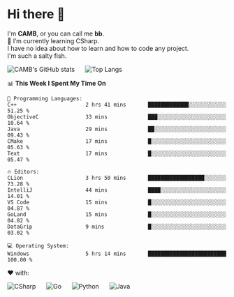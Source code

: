 # Hi there 👋
<!--
**CAMB-dev/CAMB-dev** is a ✨ _special_ ✨ repository because its `README.md` (this file) appears on your GitHub profile.

Here are some ideas to get you started:

- 🔭 I’m currently working on ...
- 🌱 I’m currently learning ...
- 👯 I’m looking to collaborate on ...
- 🤔 I’m looking for help with ...
- 💬 Ask me about ...
- 📫 How to reach me: ...
- 😄 Pronouns: ...
- ⚡ Fun fact: ...
-->
 I'm **CAMB**, or you can call me **bb**.  
 🌱 I’m currently learning CSharp.  
 I have no idea about how to learn and how to code any project.  
 I'm such a salty fish.
 
 
![CAMB's GitHub stats](https://github-readme-stats.vercel.app/api?username=CAMB-dev&show_icons=true&theme=tokyonight)
&nbsp;&nbsp;&nbsp;&nbsp;
![Top Langs](https://github-readme-stats.vercel.app/api/top-langs/?username=CAMB-dev&langs_count=5&theme=tokyonight)


<!--START_SECTION:waka-->
📊 **This Week I Spent My Time On** 

```text
💬 Programming Languages: 
C++                      2 hrs 41 mins       █████████████░░░░░░░░░░░░   51.25 % 
ObjectiveC               33 mins             ███░░░░░░░░░░░░░░░░░░░░░░   10.64 % 
Java                     29 mins             ██░░░░░░░░░░░░░░░░░░░░░░░   09.43 % 
CMake                    17 mins             █░░░░░░░░░░░░░░░░░░░░░░░░   05.63 % 
Text                     17 mins             █░░░░░░░░░░░░░░░░░░░░░░░░   05.47 % 

🔥 Editors: 
CLion                    3 hrs 50 mins       ██████████████████░░░░░░░   73.28 % 
IntelliJ                 44 mins             ████░░░░░░░░░░░░░░░░░░░░░   14.01 % 
VS Code                  15 mins             █░░░░░░░░░░░░░░░░░░░░░░░░   04.87 % 
GoLand                   15 mins             █░░░░░░░░░░░░░░░░░░░░░░░░   04.82 % 
DataGrip                 9 mins              █░░░░░░░░░░░░░░░░░░░░░░░░   03.02 % 

💻 Operating System: 
Windows                  5 hrs 14 mins       █████████████████████████   100.00 % 
```


<!--END_SECTION:waka-->


❤ with:

![CSharp](https://img.shields.io/badge/CSharp-%23512BD4?style=for-the-badge&logo=.net)
&nbsp;&nbsp;&nbsp;&nbsp;
![Go](https://img.shields.io/badge/Go-000000?style=for-the-badge&logo=go)
&nbsp;&nbsp;&nbsp;&nbsp;
![Python](https://img.shields.io/badge/Python-000000?style=for-the-badge&logo=python)
&nbsp;&nbsp;&nbsp;&nbsp;
![Java](https://img.shields.io/badge/Java-964B00?style=for-the-badge&logo=openjdk)
